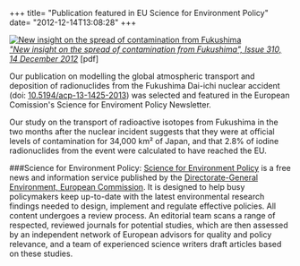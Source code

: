 +++
title=  "Publication featured in EU Science for Environment Policy"
date=   "2012-12-14T13:08:28"
+++

[![New insight on the spread of contamination from Fukushima](/img/EUSEP.png "New insight on the spread of contamination from Fukushima")](http://ec.europa.eu/environment/integration/research/newsalert/pdf/310na3_en.pdf)  
*["New insight on the spread of contamination from Fukushima", Issue 310, 14 December 2012](http://ec.europa.eu/environment/integration/research/newsalert/pdf/310na3_en.pdf)* [pdf]

Our publication on modelling the global
atmospheric transport and
deposition of radionuclides
from the Fukushima Dai-ichi nuclear accident (doi: [10.5194/acp-13-1425-2013](http://dx.doi.org/10.5194/acp-13-1425-2013)) was selected and featured in the European Comission's Science for Enviroment Policy Newsletter.

Our study on the transport of radioactive isotopes from Fukushima in the two months after the nuclear incident suggests that they were at official levels of contamination for 34,000 km&sup2; of Japan, and that 2.8% of iodine radionuclides from the event were calculated to have reached the EU.

###Science for Environment Policy:
[Science for Environment Policy](http://ec.europa.eu/environment/integration/research/newsalert/index_en.htm) is a free news and information service published by the [Directorate-General Environment, European Commission](http://ec.europa.eu/dgs/environment/index_en.htm). It is designed to help busy policymakers keep up-to-date with the latest environmental research findings needed to design, implement and regulate effective policies.
All content undergoes a review process.
An editorial team scans a range of respected, reviewed journals for potential studies, which are then assessed by an independent network of European advisors for quality and policy relevance,
and a team of experienced science writers draft articles based on these studies.
